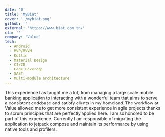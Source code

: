 ```yaml
---
date: '0'
title: 'MyBiat'
cover: './mybiat.png'
github: ''
external: 'https://www.biat.com.tn/'
cta: ''
company: 'Value'
tech:
  - Android
  - MVP/MVVM
  - Kotlin
  - Material Design
  - CI/CD
  - Code Coverage
  - SAST
  - Multi-module architecture
---
```


This experience has taught me a lot, from managing a large scale mobile banking application to interacting with a wonderful team that aims to serve a consistent codebase and satisfy clients in my homeland. The workflow at Value allowed me to get more consistent experience in agile projects thanks to scrum principles that are perfectly applied here. I am so honored to be part of this experience. Currently I am responsible of migrating the application to jetpack compose and maintain its performance by using native tools and profilers.
